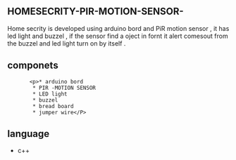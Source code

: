 ## HOMESECRITY-PIR-MOTION-SENSOR-
<P> Home secrity  is developed using arduino bord and PiR motion sensor , it has led light and buzzel , if the sensor find a oject  in fornt it  alert comesout from the buzzel and  led light turn on by itself .</p>

## componets 
           <p>* arduino bord
            * PIR -MOTION SENSOR
            * LED light
            * buzzel 
            * bread board
            * jumper wire</P>
            
            
## language  
 * c++

